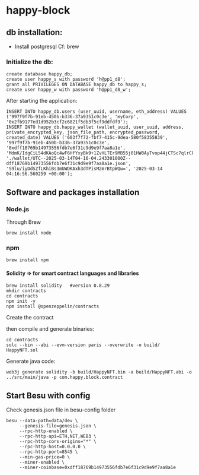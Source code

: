 # happy-block

## db installation: 

* Install postgresql
Cf: brew

### Initialize the db:
```
create database happy_db;
create user happy_s with password 'h@pp1_d8';
grant all PRIVILEGES ON DATABASE happy_db to happy_s;
create user happy_w with password 'h@pp1_d8_w';
```

After starting the application:
```
INSERT INTO happy_db.users (user_uuid, username, eth_address) VALUES ('997f9f7b-91eb-450b-b336-37a9351c0c3e', 'myCorp', '0x2fb9177ed1d952b3cf2c6821f5db3f5cf9ddfdf9');
INSERT INTO happy_db.happy_wallet (wallet_uuid, user_uuid, address, private_encrypted_key, json_file_path, encrypted_password, created_date) VALUES ('603f7f72-fbf7-415c-9dea-580f58355839', '997f9f7b-91eb-450b-b336-37a9351c0c3e', '0xdff18769b14973556fdb7e6f31c9d9e9f7aa8a1e', 'MdmK/IdgCiL54dKAoQc4wF6HfYxyBk9+1ZvHLTEr9MB55j01HW8AyTvop44jCTSc7qlrCkoTYqGHG/KjNL5zS2MeLVXM02RR104QQglHxtc=', './wallet/UTC--2025-03-14T04-16-04.243301000Z--dff18769b14973556fdb7e6f31c9d9e9f7aa8a1e.json', 'S9lu/iyDdSZfLKhiBs3mUWDKAxh3dTPisM2mrBtpWQw=', '2025-03-14 04:16:56.560259 +00:00');

```


## Software and packages installation

### Node.js
Through Brew
```
brew install node
```

### npm
```
brew install npm
```

#### Solidity => for smart contract languages and libraries

```
brew install solidity   #version 0.8.29
mkdir contracts
cd contracts
npm init -y
npm install @openzeppelin/contracts
```

Create the contract

then compile and generate binaries:
```
cd contracts
solc --bin --abi --evm-version paris --overwrite -o build/ HappyNFT.sol       
```

Generate java code:
```
web3j generate solidity -b build/HappyNFT.bin -a build/HappyNFT.abi -o ../src/main/java -p com.happy.block.contract
``` 


## Start Besu with config

Check genesis.json file in besu-config folder

```
besu --data-path=data/dev \
     --genesis-file=genesis.json \
     --rpc-http-enabled \
     --rpc-http-api=ETH,NET,WEB3 \
     --rpc-http-cors-origins="*" \
     --rpc-http-host=0.0.0.0 \
     --rpc-http-port=8545 \
     --min-gas-price=0 \
     --miner-enabled \
     --miner-coinbase=0xdff18769b14973556fdb7e6f31c9d9e9f7aa8a1e

```